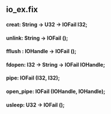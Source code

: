 ## io_ex.fix

#### creat: String -> U32 -> IOFail I32;

#### unlink: String -> IOFail ();

#### fflush : IOHandle -> IOFail ();

#### fdopen: I32 -> String -> IOFail IOHandle;

#### pipe: IOFail (I32, I32);

#### open_pipe: IOFail (IOHandle, IOHandle);

#### usleep: U32 -> IOFail ();

